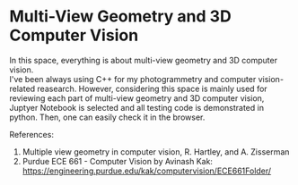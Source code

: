 # Multi-View Geometry and 3D Computer Vision
In this space, everything is about multi-view geometry and 3D computer vision.  
I've been always using C++ for my photogrammetry and computer vision-related reasearch. However, considering this space is mainly used for reviewing each part of multi-view geometry and 3D computer vision, Juptyer Notebook is selected and all testing code is demonstrated in python. Then, one can easily check it in the browser.


References:
1. Multiple view geometry in computer vision, R. Hartley, and A. Zisserman
2. Purdue ECE 661 - Computer Vision by Avinash Kak: https://engineering.purdue.edu/kak/computervision/ECE661Folder/
